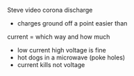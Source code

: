 Steve video
corona discharge
- charges ground off a point easier than 

current = which way and how much
- low current high voltage is fine
- hot dogs in a microwave (poke holes)
- current kills not voltage
